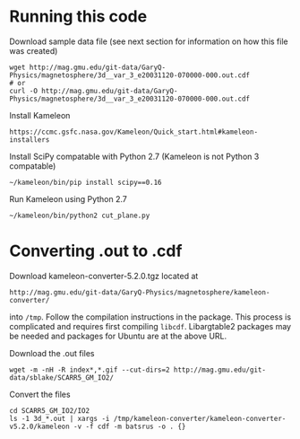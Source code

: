 # Running this code

Download sample data file (see next section for information on how this file was created)

```
wget http://mag.gmu.edu/git-data/GaryQ-Physics/magnetosphere/3d__var_3_e20031120-070000-000.out.cdf
# or
curl -O http://mag.gmu.edu/git-data/GaryQ-Physics/magnetosphere/3d__var_3_e20031120-070000-000.out.cdf
```

Install Kameleon

```
https://ccmc.gsfc.nasa.gov/Kameleon/Quick_start.html#kameleon-installers
```

Install SciPy compatable with Python 2.7 (Kameleon is not Python 3 compatable)

```
~/kameleon/bin/pip install scipy==0.16
```

Run Kameleon using Python 2.7

```
~/kameleon/bin/python2 cut_plane.py
```

# Converting .out to .cdf

Download kameleon-converter-5.2.0.tgz located at

```
http://mag.gmu.edu/git-data/GaryQ-Physics/magnetosphere/kameleon-converter/
```

into `/tmp`. Follow the compilation instructions in the package. This process is complicated and requires first compiling `libcdf`. Libargtable2 packages may be needed and packages for Ubuntu are at the above URL.

Download the .out files

```
wget -m -nH -R index*,*.gif --cut-dirs=2 http://mag.gmu.edu/git-data/sblake/SCARR5_GM_IO2/
```

Convert the files

```
cd SCARR5_GM_IO2/IO2
ls -1 3d_*.out | xargs -i /tmp/kameleon-converter/kameleon-converter-v5.2.0/kameleon -v -f cdf -m batsrus -o . {}
```



